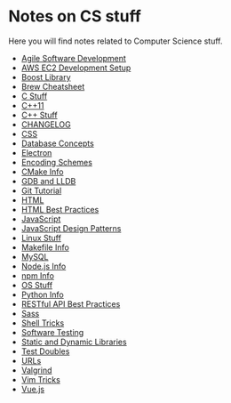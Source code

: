 Notes on CS stuff
=================

Here you will find notes related to Computer Science stuff.

<!-- #toc -->
- [Agile Software Development](https://github.com/deep4788/notes/blob/master/agileSoftwareDevelopment.md)
- [AWS EC2 Development Setup](https://github.com/deep4788/notes/blob/master/awsEC2DevelopmentSetup.md)
- [Boost Library](https://github.com/deep4788/notes/blob/master/boostLibrary.md)
- [Brew Cheatsheet](https://github.com/deep4788/notes/blob/master/brewCheatsheet.md)
- [C Stuff](https://github.com/deep4788/notes/blob/master/cStuff.md)
- [C++11](https://github.com/deep4788/notes/blob/master/cPlusPlusEleven.md)
- [C++ Stuff](https://github.com/deep4788/notes/blob/master/cPlusPlusStuff.md)
- [CHANGELOG](https://github.com/deep4788/notes/blob/master/changelog.md)
- [CSS](https://github.com/deep4788/notes/blob/master/css.md)
- [Database Concepts](https://github.com/deep4788/notes/blob/master/databaseConcepts.md)
- [Electron](https://github.com/deep4788/notes/blob/master/electron.md)
- [Encoding Schemes](https://github.com/deep4788/notes/blob/master/encodingSchemes.md)
- [CMake Info](https://github.com/deep4788/notes/blob/master/cmakeInfo.md)
- [GDB and LLDB](https://github.com/deep4788/notes/blob/master/gdbAndLldb.md)
- [Git Tutorial](https://github.com/deep4788/notes/blob/master/gitTutorial.md)
- [HTML](https://github.com/deep4788/notes/blob/master/html.md)
- [HTML Best Practices](https://github.com/deep4788/notes/blob/master/htmlBestPractices.md)
- [JavaScript](https://github.com/deep4788/notes/blob/master/javaScript.md)
- [JavaScript Design Patterns](https://github.com/deep4788/notes/blob/master/javaScriptDesignPatterns.md)
- [Linux Stuff](https://github.com/deep4788/notes/blob/master/linuxStuff.md)
- [Makefile Info](https://github.com/deep4788/notes/blob/master/MakefileInfo.md)
- [MySQL](https://github.com/deep4788/notes/blob/master/mysql.md)
- [Node.js Info](https://github.com/deep4788/notes/blob/master/nodejs.md)
- [npm Info](https://github.com/deep4788/notes/blob/master/npm.md)
- [OS Stuff](https://github.com/deep4788/notes/blob/master/osStuff.md)
- [Python Info](https://github.com/deep4788/notes/blob/master/pythonNotes.md)
- [RESTful API Best Practices](https://github.com/deep4788/notes/blob/master/restFulApiPractices.md)
- [Sass](https://github.com/deep4788/notes/blob/master/sass.md)
- [Shell Tricks](https://github.com/deep4788/notes/blob/master/shellTricks.md)
- [Software Testing](https://github.com/deep4788/notes/blob/master/softwaretesting.md)
- [Static and Dynamic Libraries](https://github.com/deep4788/notes/blob/master/staticAndDynamicLibraries.md)
- [Test Doubles](https://github.com/deep4788/notes/blob/master/testDouble.md)
- [URLs](https://github.com/deep4788/notes/blob/master/urls.md)
- [Valgrind](https://github.com/deep4788/notes/blob/master/valgrind.md)
- [Vim Tricks](https://github.com/deep4788/notes/blob/master/vimTricks.md)
- [Vue.js](https://github.com/deep4788/notes/blob/master/vuejs.md)
